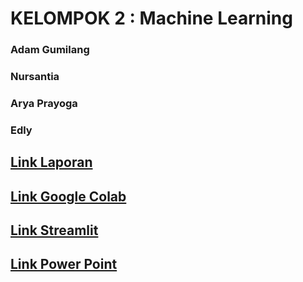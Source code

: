 # KELOMPOK 2 : Machine Learning
### Adam Gumilang
### Nursantia
### Arya Prayoga
### Edly

## [Link Laporan](https://drive.google.com/drive/folders/1h078y3f5k2VuHMGDe6C6pGqgsaXYN5wa?usp=sharing)

## [Link Google Colab](https://colab.research.google.com/drive/1S-u0e0MrRUpws2PBh6IDBse05LWLcgOy?usp=sharing)

## [Link Streamlit](https://projectmachinelearning.streamlit.app/)

## [Link Power Point](https://www.canva.com/design/DAGqqApTVsc/XQ43kbTXXsgFzNXz1Sh-Gg/edit?utm_content=DAGqqApTVsc&utm_campaign=designshare&utm_medium=link2&utm_source=sharebutton)